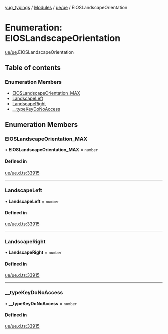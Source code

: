 [yug_typings](../README.md) / [Modules](../modules.md) / [ue/ue](../modules/ue_ue.md) / EIOSLandscapeOrientation

# Enumeration: EIOSLandscapeOrientation

[ue/ue](../modules/ue_ue.md).EIOSLandscapeOrientation

## Table of contents

### Enumeration Members

- [EIOSLandscapeOrientation\_MAX](ue_ue.EIOSLandscapeOrientation.md#eioslandscapeorientation_max)
- [LandscapeLeft](ue_ue.EIOSLandscapeOrientation.md#landscapeleft)
- [LandscapeRight](ue_ue.EIOSLandscapeOrientation.md#landscaperight)
- [\_\_typeKeyDoNoAccess](ue_ue.EIOSLandscapeOrientation.md#__typekeydonoaccess)

## Enumeration Members

### EIOSLandscapeOrientation\_MAX

• **EIOSLandscapeOrientation\_MAX** = `number`

#### Defined in

[ue/ue.d.ts:33915](https://github.com/YugMetaverse/yug_typings/blob/25cad34/ue/ue.d.ts#L33915)

___

### LandscapeLeft

• **LandscapeLeft** = `number`

#### Defined in

[ue/ue.d.ts:33915](https://github.com/YugMetaverse/yug_typings/blob/25cad34/ue/ue.d.ts#L33915)

___

### LandscapeRight

• **LandscapeRight** = `number`

#### Defined in

[ue/ue.d.ts:33915](https://github.com/YugMetaverse/yug_typings/blob/25cad34/ue/ue.d.ts#L33915)

___

### \_\_typeKeyDoNoAccess

• **\_\_typeKeyDoNoAccess** = `number`

#### Defined in

[ue/ue.d.ts:33915](https://github.com/YugMetaverse/yug_typings/blob/25cad34/ue/ue.d.ts#L33915)

